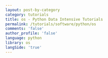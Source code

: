 ```yaml
---
layout: post-by-category
category: tutorials
title: os - Python Data Intensive Tutorials
permalink: /tutorials/software/python/os
comments: 'false'
author_profile: 'false'
language: python
library: os
langSide: 'true'
---
```

